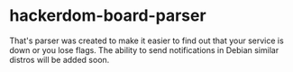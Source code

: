 # hackerdom-board-parser
That's parser was created to make it easier to find out that your service is down or you lose flags.
The ability to send notifications in Debian similar distros will be added soon.

